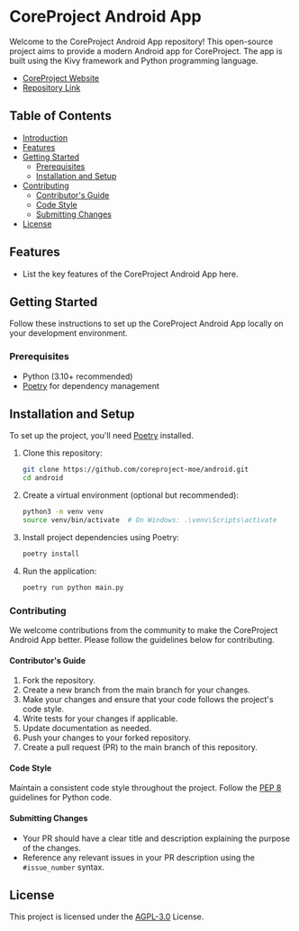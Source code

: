 # CoreProject Android App

Welcome to the CoreProject Android App repository! This open-source project aims to provide a modern Android app for CoreProject. The app is built using the Kivy framework and Python programming language.

- [CoreProject Website](https://coreproject.moe)
- [Repository Link](https://github.com/baseplate-admin/CoreProject)

## Table of Contents

- [Introduction](#coreproject-android-app)
- [Features](#features)
- [Getting Started](#getting-started)
  - [Prerequisites](#prerequisites)
  - [Installation and Setup](#installation-and-setup)
- [Contributing](#contributing)
  - [Contributor's Guide](#contributors-guide)
  - [Code Style](#code-style)
  - [Submitting Changes](#submitting-changes)
- [License](#license)

## Features

- List the key features of the CoreProject Android App here.

## Getting Started

Follow these instructions to set up the CoreProject Android App locally on your development environment.

### Prerequisites

- Python (3.10+ recommended)
- [Poetry](https://python-poetry.org/) for dependency management

## Installation and Setup

To set up the project, you'll need [Poetry](https://python-poetry.org/) installed.

1. Clone this repository:
   ```bash
   git clone https://github.com/coreproject-moe/android.git
   cd android
   ```
2. Create a virtual environment (optional but recommended):
   ```bash
   python3 -m venv venv
   source venv/bin/activate  # On Windows: .\venv\Scripts\activate
   ```
3. Install project dependencies using Poetry:
   ```bash
   poetry install
   ```
4. Run the application:
   ```bash
   poetry run python main.py
   ```

### Contributing
We welcome contributions from the community to make the CoreProject Android App better. Please follow the guidelines below for contributing.

#### Contributor's Guide

1. Fork the repository.
2. Create a new branch from the main branch for your changes.
3. Make your changes and ensure that your code follows the project's code style.
4. Write tests for your changes if applicable.
5. Update documentation as needed.
6. Push your changes to your forked repository.
7. Create a pull request (PR) to the main branch of this repository.

#### Code Style
Maintain a consistent code style throughout the project. Follow the [PEP 8](https://www.python.org/dev/peps/pep-0008/) guidelines for Python code.

#### Submitting Changes
* Your PR should have a clear title and description explaining the purpose of the changes.
* Reference any relevant issues in your PR description using the `#issue_number` syntax.

## License
This project is licensed under the [AGPL-3.0](https://github.com/coreproject-moe/android/blob/main/LICENSE) License.

